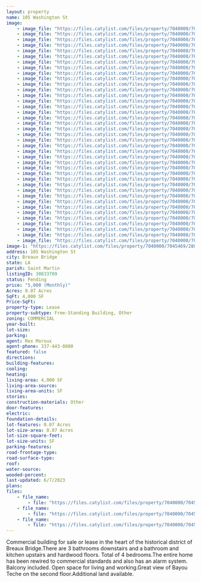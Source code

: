 ```yaml
---
layout: property
name: 105 Washington St
image:
    - image_file: "https://files.catylist.com/files/property/7040000/7045469/28080748_105Washington_Twilight.jpg"
    - image_file: "https://files.catylist.com/files/property/7040000/7045469/28080714_105Washington_2.jpg"
    - image_file: "https://files.catylist.com/files/property/7040000/7045469/28080715_105Washington_3.jpg"
    - image_file: "https://files.catylist.com/files/property/7040000/7045469/28080716_105Washington_5.jpg"
    - image_file: "https://files.catylist.com/files/property/7040000/7045469/28080717_105Washington_8.jpg"
    - image_file: "https://files.catylist.com/files/property/7040000/7045469/28080718_105Washington_11.jpg"
    - image_file: "https://files.catylist.com/files/property/7040000/7045469/28080719_105Washington_14.jpg"
    - image_file: "https://files.catylist.com/files/property/7040000/7045469/28080720_105Washington_17.jpg"
    - image_file: "https://files.catylist.com/files/property/7040000/7045469/28080721_105Washington_20.jpg"
    - image_file: "https://files.catylist.com/files/property/7040000/7045469/28080722_105Washington_23.jpg"
    - image_file: "https://files.catylist.com/files/property/7040000/7045469/28080723_105Washington_26.jpg"
    - image_file: "https://files.catylist.com/files/property/7040000/7045469/28080724_105Washington_32.jpg"
    - image_file: "https://files.catylist.com/files/property/7040000/7045469/28080725_105Washington_38.jpg"
    - image_file: "https://files.catylist.com/files/property/7040000/7045469/28080736_105Washington_41.jpg"
    - image_file: "https://files.catylist.com/files/property/7040000/7045469/28080737_105Washington_46.jpg"
    - image_file: "https://files.catylist.com/files/property/7040000/7045469/28080738_105Washington_49.jpg"
    - image_file: "https://files.catylist.com/files/property/7040000/7045469/28080739_105Washington_52.jpg"
    - image_file: "https://files.catylist.com/files/property/7040000/7045469/28080740_105Washington_61.jpg"
    - image_file: "https://files.catylist.com/files/property/7040000/7045469/28080741_105Washington_64.jpg"
    - image_file: "https://files.catylist.com/files/property/7040000/7045469/28080742_105Washington_67.jpg"
    - image_file: "https://files.catylist.com/files/property/7040000/7045469/28080743_105Washington_70.jpg"
    - image_file: "https://files.catylist.com/files/property/7040000/7045469/28080744_105Washington_76.jpg"
    - image_file: "https://files.catylist.com/files/property/7040000/7045469/28080745_105Washington_79.jpg"
    - image_file: "https://files.catylist.com/files/property/7040000/7045469/28080746_105Washington_91.jpg"
    - image_file: "https://files.catylist.com/files/property/7040000/7045469/28080747_105Washington_94.jpg"
    - image_file: "https://files.catylist.com/files/property/7040000/7045469/28080750_105Washington_1.jpg"
    - image_file: "https://files.catylist.com/files/property/7040000/7045469/28080751_105Washington_2.jpg"
    - image_file: "https://files.catylist.com/files/property/7040000/7045469/28080752_105Washington_3a.jpg"
    - image_file: "https://files.catylist.com/files/property/7040000/7045469/28080753_105Washington_4a.jpg"
    - image_file: "https://files.catylist.com/files/property/7040000/7045469/28080754_105Washington_5a.jpg"
    - image_file: "https://files.catylist.com/files/property/7040000/7045469/28080755_105Washington_6.jpg"
    - image_file: "https://files.catylist.com/files/property/7040000/7045469/28080756_105Washington_7.jpg"
    - image_file: "https://files.catylist.com/files/property/7040000/7045469/28080757_105Washington_8.jpg"
    - image_file: "https://files.catylist.com/files/property/7040000/7045469/28074620_Map___105_Washington_St___Rex.jpg"
    - image_file: "https://files.catylist.com/files/property/7040000/7045469/28074618_Google_Map___105_Washington_St___Rex.jpg"
    - image_file: "https://files.catylist.com/files/property/7040000/7045469/28074621_Plat_2___105_Washington_St___Rex.png"
    - image_file: "https://files.catylist.com/files/property/7040000/7045469/28087227_1.png"
    - image_file: "https://files.catylist.com/files/property/7040000/7045469/28087228_2.png"
    - image_file: "https://files.catylist.com/files/property/7040000/7045469/28087229_3.png"
image-1: "https://files.catylist.com/files/property/7040000/7045469/28080713_105Washington_1.jpg"
address: 105 Washington St
city: Breaux Bridge
state: LA
parish: Saint Martin
listingID: 30833709
status: Pending
price: "5,000 (Monthly)"
Acres: 0.07 Acres
SqFt: 4,000 SF
Price-SqFt:
property-type: Lease
property-subtype: Free-Standing Building, Other
zoning: COMMERCIAL
year-built:
lot-size:
parking:
agent: Rex Moroux
agent-phone: 337-443-0880
featured: false
directions:
building-features:
cooling:
heating:
living-area: 4,000 SF
living-area-source:
living-area-units: SF
stories:
construction-materials: Other
door-features:
electric:
foundation-details:
lot-features: 0.07 Acres
lot-size-area: 0.07 Acres
lot-size-square-feet:
lot-size-units: SF
parking-features:
road-frontage-type:
road-surface-type:
roof:
water-source:
wooded-percent:
last-updated: 6/7/2023
plans:
files:
    - file_name: 
        - file: "https://files.catylist.com/files/property/7040000/7045469/raw_28074619_Flood___105_Washington_St___Rex.pdf"
    - file_name: 
        - file: "https://files.catylist.com/files/property/7040000/7045469/raw_28074622_Plat_2___105_Washington_St___Rex.pdf"
    - file_name: 
        - file: "https://files.catylist.com/files/property/7040000/7045469/raw_28087236_Flyer___105_Washington_St___Rex.pdf"
---
```

Commercial building for sale or lease in the heart of the historical district of Breaux Bridge.There are 3 bathrooms downstairs and a bathroom and kitchen upstairs and hardwood floors. Total of 4 bedrooms.The entire home has been rewired to commercial standards and also has an alarm system. Balcony included. Open space for living and working.Great view of Bayou Teche on the second floor.Additional land available.
